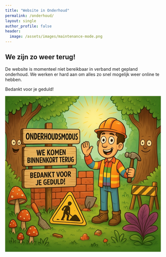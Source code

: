 ```yaml
---
title: "Website in Onderhoud"
permalink: /onderhoud/
layout: single
author_profile: false
header:
  image: /assets/images/maintenance-mode.png
---
```


## We zijn zo weer terug!

De website is momenteel niet bereikbaar in verband met gepland onderhoud. We werken er hard aan om alles zo snel mogelijk weer online te hebben.

Bedankt voor je geduld!

![Wij zijn even weg voor onderhoud!](/assets/images/maintenance-mode.png)
